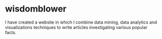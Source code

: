 # wisdomblower
I have created a website in which I combine data mining, data analytics and visualizations techniques to write articles investigating various popular facts.
